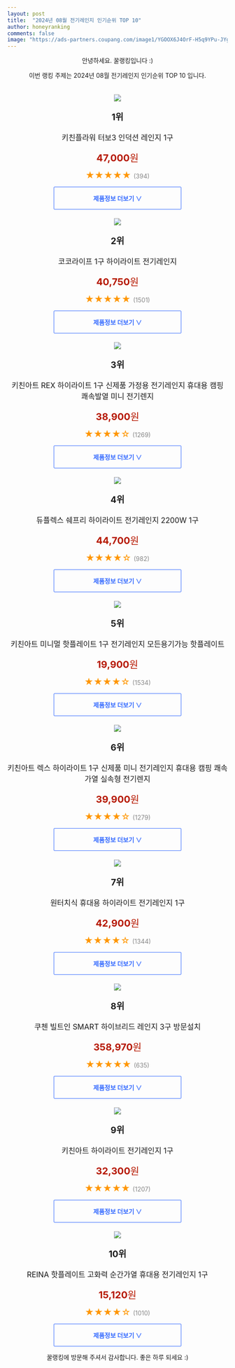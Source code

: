 ```yaml
---
layout: post
title:  "2024년 08월 전기레인지 인기순위 TOP 10"
author: honeyranking
comments: false
image: "https://ads-partners.coupang.com/image1/YGOOX6J4OrF-H5q9YPu-JYgvWbXkkUUPOmmELdiSSy3Io_w7GyPStVHqfoCaczOSUZB0_Iprbg7RFk24Vte0ZVw815FvXS4XMt1gWn_xOFQP2jol741flnQEkAeHUTSplQX3-vwnAkhQAQd5brW8I8M8cIFn0dvUpt_-HJesAqyK_Yrcs3SV-Sz9i_ZJUhcPX3WzRW7FSc8zwMcFCNnleUB_HMNuoX28FtHMcNApyW9WQDhss_wkcfe--77r9kjdaXTssPC9SjjAOgbczC9DNc6YmLn85_X-IA=="
---
```

<p style="text-align: center;">안녕하세요. 꿀랭킹입니다 :)</p>
<p style="text-align: center;">이번 랭킹 주제는 2024년 08월 전기레인지 인기순위 TOP 10 입니다.</p><center><img src="https://ads-partners.coupang.com/image1/YGOOX6J4OrF-H5q9YPu-JYgvWbXkkUUPOmmELdiSSy3Io_w7GyPStVHqfoCaczOSUZB0_Iprbg7RFk24Vte0ZVw815FvXS4XMt1gWn_xOFQP2jol741flnQEkAeHUTSplQX3-vwnAkhQAQd5brW8I8M8cIFn0dvUpt_-HJesAqyK_Yrcs3SV-Sz9i_ZJUhcPX3WzRW7FSc8zwMcFCNnleUB_HMNuoX28FtHMcNApyW9WQDhss_wkcfe--77r9kjdaXTssPC9SjjAOgbczC9DNc6YmLn85_X-IA==" style="margin-top:20px" /></center><p style="text-align: center; font-size: 20px"><b>1위</b></p><p style="text-align: center; font-size: 17px">키친플라워 터보3 인덕션 레인지 1구</p><p style="text-align: center;"><span style="color: #b61800; font-size: 22px;"><b>47,000</b>원</span></p><p style="text-align: center;"><span style="color: #ff9600; font-size: 20px;">★★★★★ </span><span style="color: #878787;">(394)</span></p><center><a href="https://link.coupang.com/re/AFFSDP?lptag=AF3899140&subid=honeyrank&pageKey=7310298833&itemId=18726479788&vendorItemId=4226012864&traceid=V0-153-91f8ff89f0e5a022&requestid=20240830090000873299202708&token=31850B%7CGM"><div style="font-size: 14px; display: inline-block; padding: 15px 90px; color: #346aff; border-radius: 2px; border: 1px solid #346aff; cursor: pointer;"><b>제품정보 더보기 &or;</b></div></a></center><center><img src="https://ads-partners.coupang.com/image1/JP1pGOIYOilBSc5KJM10gPmIis4JSWu75Non99PYq3RAxYR_Y0tMwODJtNPyGzCR_kyszp7oK3Yu9c9A7LKCmdYYLVgO2jXemGsQh81xd4KqworPMepKbaJ-OChNwi5KnDDHex3lFjLFx7WTxLC8-OUM6Aoc4s0nBnaYHMi2zkfv0FU3TdtN759qJXLoNBaydOx2ulzkvEpkbjhKInzjjNrTdPEbiEVGDUhmicO_Auu3qXLB6ctsIIMHgI41zj1WExN9eDwdmtonKjneJPEcIgpbmzn-6RwmiDOcPm01nm6XRhVtxcKlDlY=" style="margin-top:20px" /></center><p style="text-align: center; font-size: 20px"><b>2위</b></p><p style="text-align: center; font-size: 17px">코코라이프 1구 하이라이트 전기레인지</p><p style="text-align: center;"><span style="color: #b61800; font-size: 22px;"><b>40,750</b>원</span></p><p style="text-align: center;"><span style="color: #ff9600; font-size: 20px;">★★★★★ </span><span style="color: #878787;">(1501)</span></p><center><a href="https://link.coupang.com/re/AFFSDP?lptag=AF3899140&subid=honeyrank&pageKey=33011413&itemId=124184169&vendorItemId=84924196441&traceid=V0-153-3d44c15804c9c9a5&requestid=20240830090000873299202708&token=31850B%7CGM"><div style="font-size: 14px; display: inline-block; padding: 15px 90px; color: #346aff; border-radius: 2px; border: 1px solid #346aff; cursor: pointer;"><b>제품정보 더보기 &or;</b></div></a></center><center><img src="https://ads-partners.coupang.com/image1/6n2p-EMerwBLMjLY6rnxe-ZG4LWpUjPmqHAFzxcWu2RVtfliArjkius_6OjBtkuOOdhZ_Wwv2ydxPsWW5UPQ9ddDuDjubwHXCphlc5PYQW2TRRIL--R_kNoqSG1cf3z4po5qElqng5aoAJLLE-tA5njsUnYTLQ_DfxKc9WPLNngrM7vIyLpc5Ji0m_TTOh4uAcxbaBPSHTkyaM50xgy2OFJYkgGhcj-r-vS0iepccV6zK1phYsmyjkkZNBixG2iB7dZ8i_JBdvJw-QTNKG4Y1T3EXK4qbRyl7esIjqFtNeMCs_X6JU7at0Qn" style="margin-top:20px" /></center><p style="text-align: center; font-size: 20px"><b>3위</b></p><p style="text-align: center; font-size: 17px">키친아트 REX 하이라이트 1구 신제품 가정용 전기레인지 휴대용 캠핑 쾌속발열 미니 전기렌지</p><p style="text-align: center;"><span style="color: #b61800; font-size: 22px;"><b>38,900</b>원</span></p><p style="text-align: center;"><span style="color: #ff9600; font-size: 20px;">★★★★☆ </span><span style="color: #878787;">(1269)</span></p><center><a href="https://link.coupang.com/re/AFFSDP?lptag=AF3899140&subid=honeyrank&pageKey=8207873346&itemId=23548650473&vendorItemId=90574721803&traceid=V0-153-f0c25741d4b34d7e&requestid=20240830090000873299202708&token=31850B%7CGM"><div style="font-size: 14px; display: inline-block; padding: 15px 90px; color: #346aff; border-radius: 2px; border: 1px solid #346aff; cursor: pointer;"><b>제품정보 더보기 &or;</b></div></a></center><center><img src="https://ads-partners.coupang.com/image1/LSL0PdzJqo_sBYayLYwmBFoeeTeWslqYdzV3D3ta7ONgVk96EtiAaeyYr3s8VttU62nSrK9i6qbUk39iJQUJcI1U9J4Nw4CYVHGHv89qGLls5v4GLfe-PrKnnE1RClucqw6cE4vBWryHCh6S_hCkWCJxr3DvkZBM9M1TmOUbcddoK47SUGwvioK-jXEH8AhM8fX7CnOsrYOLyK6VvW2jpzi7zN3gGZx_RXHnA6DHQABkJG9g51t6ymxaauWdoO7_E7ynwmdbXbSsPfY4zMHq3PU=" style="margin-top:20px" /></center><p style="text-align: center; font-size: 20px"><b>4위</b></p><p style="text-align: center; font-size: 17px">듀플렉스 쉐프리 하이라이트 전기레인지 2200W 1구</p><p style="text-align: center;"><span style="color: #b61800; font-size: 22px;"><b>44,700</b>원</span></p><p style="text-align: center;"><span style="color: #ff9600; font-size: 20px;">★★★★☆ </span><span style="color: #878787;">(982)</span></p><center><a href="https://link.coupang.com/re/AFFSDP?lptag=AF3899140&subid=honeyrank&pageKey=5320162050&itemId=7735561179&vendorItemId=81880904394&traceid=V0-153-be7afa9eb63efadc&requestid=20240830090000873299202708&token=31850B%7CGM"><div style="font-size: 14px; display: inline-block; padding: 15px 90px; color: #346aff; border-radius: 2px; border: 1px solid #346aff; cursor: pointer;"><b>제품정보 더보기 &or;</b></div></a></center><center><img src="https://ads-partners.coupang.com/image1/gf5ongEYvs7wTGpsgXgV2gd4vmHuqlGQ1UQV-RO0vG6U63QiQl5nTthw-yebF8ffCLiMP_DTMCsZSSepucF8N8JwSAYEE-w_a_YMDbDR3EwspGLoSIhem47AKxKVc2CO39tFlhaL3rBVNjGV7dyIf0kUWa7SsDqeSDHYpw6abCEqS_oYHRmMLvoVTkwoAdCNJETJvFUNDiqQNr_Du01o6Ed4Xb0ZBxRlTjNyuND6kwqlLgBzQj7_f41aF61gOIoXHXfe0lypaZ3h9rWGN7QVCAJSPnTW6XlVmCutQ9zj-cSIUO60x2X8ViD6" style="margin-top:20px" /></center><p style="text-align: center; font-size: 20px"><b>5위</b></p><p style="text-align: center; font-size: 17px">키친아트 미니멀 핫플레이트 1구 전기레인지 모든용기가능 핫플레이트</p><p style="text-align: center;"><span style="color: #b61800; font-size: 22px;"><b>19,900</b>원</span></p><p style="text-align: center;"><span style="color: #ff9600; font-size: 20px;">★★★★☆ </span><span style="color: #878787;">(1534)</span></p><center><a href="https://link.coupang.com/re/AFFSDP?lptag=AF3899140&subid=honeyrank&pageKey=8220738129&itemId=23627103089&vendorItemId=90652619365&traceid=V0-153-d63928cb2746a955&requestid=20240830090000873299202708&token=31850B%7CGM"><div style="font-size: 14px; display: inline-block; padding: 15px 90px; color: #346aff; border-radius: 2px; border: 1px solid #346aff; cursor: pointer;"><b>제품정보 더보기 &or;</b></div></a></center><center><img src="https://ads-partners.coupang.com/image1/dPC09FF0oZeLSjO0dK7D6zRn00KPkDbadkQlruofKzmxk4mEcT8PaeRoCNXfB5ivtS5rzeeAd9z49akKFeOMouyeyV--9E4jqDE00sDV2SpzA7gLEWTtJaH1uHw5j1JKzHpZs5_DELF6ng_5fHR7Cnx18W0AokbLXPakfzO14etzl0cjDW2Zy0ebgqO_Qsr5DIw7f2Um9dc2L6qsGlZTOJ1oWk7vdeWZpchEMMrRVZ0ZyTSt3VfZ5TAnirrm13PY4PzcKD_dHGMRuM1owm3JMpErFp-NYpxLwKGXwvR9F_2an5oPW1WjJ_4=" style="margin-top:20px" /></center><p style="text-align: center; font-size: 20px"><b>6위</b></p><p style="text-align: center; font-size: 17px">키친아트 렉스 하이라이트 1구 신제품 미니 전기레인지 휴대용 캠핑 쾌속가열 실속형 전기렌지</p><p style="text-align: center;"><span style="color: #b61800; font-size: 22px;"><b>39,900</b>원</span></p><p style="text-align: center;"><span style="color: #ff9600; font-size: 20px;">★★★★☆ </span><span style="color: #878787;">(1279)</span></p><center><a href="https://link.coupang.com/re/AFFSDP?lptag=AF3899140&subid=honeyrank&pageKey=8207854934&itemId=23548593596&vendorItemId=90574665410&traceid=V0-153-b26e8589ebd727a3&requestid=20240830090000873299202708&token=31850B%7CGM"><div style="font-size: 14px; display: inline-block; padding: 15px 90px; color: #346aff; border-radius: 2px; border: 1px solid #346aff; cursor: pointer;"><b>제품정보 더보기 &or;</b></div></a></center><center><img src="https://ads-partners.coupang.com/image1/Z-uKemWP4WkJoWPsZ8DygmtAceDiYnhIrSfqVuVBhwYsTI_jZo5bvZdHdiXf5W41NJ6g3BaZ6WR7tmHqiLfvxaCDfovD6IryPF48JsRAPbomHBrWShpRJPcx-_jfkC6N2iH13AYgUHFoZIfgT3SUWtqpmyRqvZzNhDOkH8RHJYfnCyBoEPx5kvP8HrO8I4PPm9FoAa46n7-2b0um4AegXA199lsCnhpWIvFNyShNzEytPb8sN4CupxUjjvWnchqWhCdC0_zVa6ZQMOR_A-1ToPsPaqFOmpxs3o_Ul80THrgcJYtC6tSFEvQ=" style="margin-top:20px" /></center><p style="text-align: center; font-size: 20px"><b>7위</b></p><p style="text-align: center; font-size: 17px">원터치식 휴대용 하이라이트 전기레인지 1구</p><p style="text-align: center;"><span style="color: #b61800; font-size: 22px;"><b>42,900</b>원</span></p><p style="text-align: center;"><span style="color: #ff9600; font-size: 20px;">★★★★☆ </span><span style="color: #878787;">(1344)</span></p><center><a href="https://link.coupang.com/re/AFFSDP?lptag=AF3899140&subid=honeyrank&pageKey=8230395492&itemId=23686582462&vendorItemId=90745724734&traceid=V0-153-b71fa876c4d96417&requestid=20240830090000873299202708&token=31850B%7CGM"><div style="font-size: 14px; display: inline-block; padding: 15px 90px; color: #346aff; border-radius: 2px; border: 1px solid #346aff; cursor: pointer;"><b>제품정보 더보기 &or;</b></div></a></center><center><img src="https://ads-partners.coupang.com/image1/h4utSirQN11I2vZRhza77nn8Ba28ENu4vYIJzC_lHsOCWZsxr7pGP9mFt67niqytJyNcAdlYkHIfX7vswccC3_fH5n_vb8OFSuPZa8dUhczNlJfFdKDhiy2uhyjWGYxLXFoQkcIOl1vki7Y4O6JLDe8cd5_Y71kYnJdJi_kZgTWkHIDI0MFh5Cvw0x7t9htwryTwRdnrI0vuNCp3h11H49fsvyk6RNIt3NHFZax_uyqM7dHULJT92qbZcZB0qnoFTIuyr-59COJDD_9BsjsCSVLleOFHhaqCiIE=" style="margin-top:20px" /></center><p style="text-align: center; font-size: 20px"><b>8위</b></p><p style="text-align: center; font-size: 17px">쿠첸 빌트인 SMART 하이브리드 레인지 3구 방문설치</p><p style="text-align: center;"><span style="color: #b61800; font-size: 22px;"><b>358,970</b>원</span></p><p style="text-align: center;"><span style="color: #ff9600; font-size: 20px;">★★★★★ </span><span style="color: #878787;">(635)</span></p><center><a href="https://link.coupang.com/re/AFFSDP?lptag=AF3899140&subid=honeyrank&pageKey=7677699418&itemId=20498768925&vendorItemId=87577052360&traceid=V0-153-7bbd904b8b5c38ca&requestid=20240830090000873299202708&token=31850B%7CGM"><div style="font-size: 14px; display: inline-block; padding: 15px 90px; color: #346aff; border-radius: 2px; border: 1px solid #346aff; cursor: pointer;"><b>제품정보 더보기 &or;</b></div></a></center><center><img src="https://ads-partners.coupang.com/image1/KBbMFuI8avY9GiyWKOHL_hojx3tK3-diHZw13yRfJB_5kxa5tXrM355pL8qmZ6kmYmjae_SzQi9aRbRCYZeFvoqcXwXJbLjV0ZOkjfyo-buQGZRguzUKjh4UAklPIIZtA3xFh4R8bF2TiaO92YFQR-3JhI2Gls2d8zbU2RAXoFeo6Cm_GQqw16gr2gpfBnCHlGZrjXvu-y9TBW5AUJUjM0rDenKTNhDd_5_SbDeiY139G8ouQ84vPYxhSJ78CLTdUR93SOVQsnvsjVSOqG3FGEPVNfj_IYLBaz20cQ==" style="margin-top:20px" /></center><p style="text-align: center; font-size: 20px"><b>9위</b></p><p style="text-align: center; font-size: 17px">키친아트 하이라이트 전기레인지 1구</p><p style="text-align: center;"><span style="color: #b61800; font-size: 22px;"><b>32,300</b>원</span></p><p style="text-align: center;"><span style="color: #ff9600; font-size: 20px;">★★★★★ </span><span style="color: #878787;">(1207)</span></p><center><a href="https://link.coupang.com/re/AFFSDP?lptag=AF3899140&subid=honeyrank&pageKey=1926035152&itemId=3269650299&vendorItemId=71256670437&traceid=V0-153-d218e964547bcad7&requestid=20240830090000873299202708&token=31850B%7CGM"><div style="font-size: 14px; display: inline-block; padding: 15px 90px; color: #346aff; border-radius: 2px; border: 1px solid #346aff; cursor: pointer;"><b>제품정보 더보기 &or;</b></div></a></center><center><img src="https://ads-partners.coupang.com/image1/JeDYyUmZ9MtNzL7UJZGEk94b1xrWWXmlJMt2XMQrC0K3-5G33EEcTB4YvnYZ7_xADHiCys9xDbFUfYRkN_Dz5fab6DNc57AauZbf6T6DvTo-AtKU2xy_O5IUK1Ekh4WTeHGwgL_X6Pr8ISVSIg0n-ACRi3qz8v5Ix2FDvuxJNNUl_MFUsrcSbfr54k3Gr8dbAa1ynhr63L3jg5mo5IPbUwzga7ejOUKSprOXk1Ex20rHVtySDy41qBLTCrEZ6rEuN-F5lu_Q1evDyj2VWcTCYd7EVdSEjWOTRf4=" style="margin-top:20px" /></center><p style="text-align: center; font-size: 20px"><b>10위</b></p><p style="text-align: center; font-size: 17px">REINA 핫플레이트 고화력 순간가열 휴대용 전기레인지 1구</p><p style="text-align: center;"><span style="color: #b61800; font-size: 22px;"><b>15,120</b>원</span></p><p style="text-align: center;"><span style="color: #ff9600; font-size: 20px;">★★★★☆ </span><span style="color: #878787;">(1010)</span></p><center><a href="https://link.coupang.com/re/AFFSDP?lptag=AF3899140&subid=honeyrank&pageKey=8116251007&itemId=23010351561&vendorItemId=90766940572&traceid=V0-153-ba2be1092d1cbcf9&requestid=20240830090000873299202708&token=31850B%7CGM"><div style="font-size: 14px; display: inline-block; padding: 15px 90px; color: #346aff; border-radius: 2px; border: 1px solid #346aff; cursor: pointer;"><b>제품정보 더보기 &or;</b></div></a></center><p style="text-align: center;">꿀랭킹에 방문해 주셔서 감사합니다. 좋은 하루 되세요 :)</p>